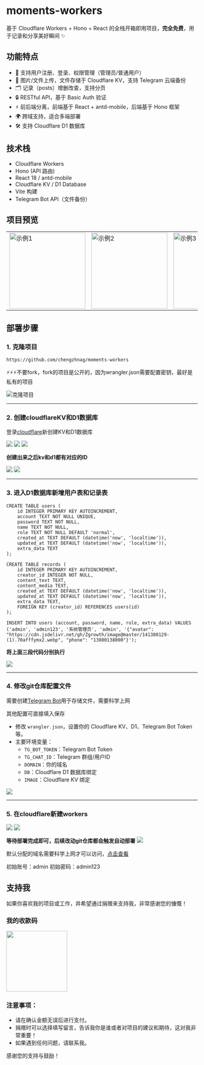 # moments-workers

基于 Cloudflare Workers + Hono + React 的全栈开箱即用项目，**完全免费**，用于记录和分享美好瞬间 ✨

## 功能特点

- 📝 支持用户注册、登录、权限管理（管理员/普通用户）
- 📸 图片/文件上传，文件存储于 Cloudflare KV，支持 Telegram 云端备份
- 🗂️ 记录（posts）增删改查，支持分页
- 🔒 RESTful API，基于 Basic Auth 验证
- ⚡ 前后端分离，前端基于 React + antd-mobile，后端基于 Hono 框架
- 🌍 跨域支持，适合多端部署
- 🛠️ 支持 Cloudflare D1 数据库

## 技术栈

- Cloudflare Workers
- Hono (API 路由)
- React 18 / antd-mobile
- Cloudflare KV / D1 Database
- Vite 构建
- Telegram Bot API（文件备份）

## 项目预览

<table>   <tr>     <td><img src="https://cdn.jsdelivr.net/gh/Zgrowth/image@master/document/1000056292.mfksz4o4.png" alt="示例1" width="200"/></td>     <td><img src="https://cdn.jsdelivr.net/gh/Zgrowth/image@master/document/1000056296.13m4vouyl1.png" alt="示例2" width="200"/></td>     <td><img src="https://cdn.jsdelivr.net/gh/Zgrowth/image@master/document/1000056300.491mumpdjp.png" alt="示例3" width="200"/></td>     <td><img src="https://cdn.jsdelivr.net/gh/Zgrowth/image@master/document/1000056303.9rjrau4lvx.png" alt="示例4" width="200"/></td> <td><img src="https://cdn.jsdelivr.net/gh/Zgrowth/image@master/document/1000056298.1sfefpihmg.png" alt="示例5" width="200"/></td>  </tr> </table>

## 部署步骤

### 1. 克隆项目

```bash
https://github.com/chengzhnag/moments-workers
```
⚡️⚡️⚡️不要fork，fork的项目是公开的，因为wrangler.json需要配置密钥，最好是私有的项目

![克隆项目](https://cdn.jsdelivr.net/gh/Zgrowth/image@master/document/image.7pnfzp7uf.webp)

---

### 2. 创建cloudflareKV和D1数据库

登录[cloudflare](https://dash.cloudflare.com/)新创建KV和D1数据库

![](https://cdn.jsdelivr.net/gh/Zgrowth/image@master/document/image.32ibls7k2s.webp)
![](https://cdn.jsdelivr.net/gh/Zgrowth/image@master/document/image.pfp4kud8j.webp)
![](https://cdn.jsdelivr.net/gh/Zgrowth/image@master/document/image.1e8yolnt6b.webp)

**创建出来之后kv和d1都有对应的ID**

![](https://cdn.jsdelivr.net/gh/Zgrowth/image@master/document/image.8ok1znkvtr.webp)
![](https://cdn.jsdelivr.net/gh/Zgrowth/image@master/document/image.45i0wog243.webp)

---

### 3. 进入D1数据库新增用户表和记录表

```
CREATE TABLE users (
    id INTEGER PRIMARY KEY AUTOINCREMENT,
    account TEXT NOT NULL UNIQUE,
    password TEXT NOT NULL,
    name TEXT NOT NULL,
    role TEXT NOT NULL DEFAULT 'normal',
    created_at TEXT DEFAULT (datetime('now', 'localtime')),
    updated_at TEXT DEFAULT (datetime('now', 'localtime')),
    extra_data TEXT
);
```

```
CREATE TABLE records (
    id INTEGER PRIMARY KEY AUTOINCREMENT,
    creator_id INTEGER NOT NULL,
    content_text TEXT,
    content_media TEXT,
    created_at TEXT DEFAULT (datetime('now', 'localtime')),
    updated_at TEXT DEFAULT (datetime('now', 'localtime')),
    extra_data TEXT,
    FOREIGN KEY (creator_id) REFERENCES users(id)
);
```

```
INSERT INTO users (account, password, name, role, extra_data) VALUES ('admin', 'admin123', '系统管理员', 'admin', '{"avatar": "https://cdn.jsdelivr.net/gh/Zgrowth/image@master/141380129-(1).70afffymx2.webp", "phone": "13800138000"}');
```

**将上面三段代码分别执行**

![](https://cdn.jsdelivr.net/gh/Zgrowth/image@master/document/image.8z6vssz5v9.webp)

---

### 4. 修改git仓库配置文件

需要创建[Telegram Bot](https://chengzhnag.github.io/collect/2025-9-15-1757907416553.html)用于存储文件，需要科学上网

其他配置可直接填入保存

- 修改 `wrangler.json`，设置你的 Cloudflare KV、D1、Telegram Bot Token 等。
- 主要环境变量：
  - `TG_BOT_TOKEN`：Telegram Bot Token
  - `TG_CHAT_ID`：Telegram 群组/用户ID
  - `DOMAIN`：你的域名
  - `DB`：Cloudflare D1 数据库绑定
  - `IMAGE`：Cloudflare KV 绑定

![](https://cdn.jsdelivr.net/gh/Zgrowth/image@master/document/image.2obvv5dowz.webp)

---

### 5. 在cloudflare新建workers

![](https://cdn.jsdelivr.net/gh/Zgrowth/image@master/document/image.9o05d1x3wa.webp)
![](https://cdn.jsdelivr.net/gh/Zgrowth/image@master/document/image.9ddbjwltd6.webp)

**等待部署完成即可，后续改动git仓库都会触发自动部署**
![](https://cdn.jsdelivr.net/gh/Zgrowth/image@master/document/image.7lkcp23fm5.webp)

默认分配的域名需要科学上网才可以访问，[点击查看](https://moment.chengzhnag1.workers.dev)

初始账号：admin
初始密码：admin123

## 支持我

如果你喜欢我的项目或工作，并希望通过捐赠来支持我，非常感谢您的慷慨！

### 我的收款码
<img src="https://cdn.jsdelivr.net/gh/Zgrowth/image@master/document/1000056304.2rvhsy1c5e.png" style="width: 160px;" />

### 注意事项：

- 请在确认金额无误后进行支付。
- 捐赠时可以选择填写留言，告诉我你是谁或者对项目的建议和期待，这对我非常重要！
- 如果遇到任何问题，请联系我。

感谢您的支持与鼓励！
